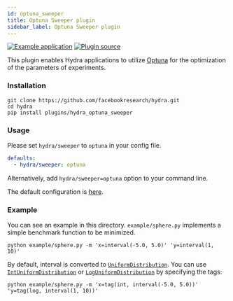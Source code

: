 ```yaml
---
id: optuna_sweeper
title: Optuna Sweeper plugin
sidebar_label: Optuna Sweeper plugin
---
```


[![Example application](https://img.shields.io/badge/-Example%20application-informational)](https://github.com/facebookresearch/hydra/tree/master/plugins/hydra_optuna_sweeper/example)
[![Plugin source](https://img.shields.io/badge/-Plugin%20source-informational)](https://github.com/facebookresearch/hydra/tree/master/plugins/hydra_optuna_sweeper)


This plugin enables Hydra applications to utilize [Optuna](https://optuna.org) for the optimization of the parameters of experiments.

### Installation

```commandline
git clone https://github.com/facebookresearch/hydra.git
cd hydra
pip install plugins/hydra_optuna_sweeper
```

### Usage

Please set `hydra/sweeper` to `optuna` in your config file.

```yaml
defaults:
  - hydra/sweeper: optuna
```

Alternatively, add `hydra/sweeper=optuna` option to your command line.

The default configuration is [here](https://github.com/facebookresearch/hydra/blob/master/plugins/hydra_optuna_sweeper/hydra_plugins/hydra_optuna_sweeper/config.py).

### Example

You can see an example in this directory. `example/sphere.py` implements a simple benchmark function to be minimized.

```console
python example/sphere.py -m 'x=interval(-5.0, 5.0)' 'y=interval(1, 10)'
```

By default, interval is converted to [`UniformDistribution`](https://optuna.readthedocs.io/en/stable/reference/generated/optuna.distributions.UniformDistribution.html). You can use [`IntUniformDistribution`](https://optuna.readthedocs.io/en/stable/reference/generated/optuna.distributions.IntUniformDistribution.html) or [`LogUniformDistribution`](https://optuna.readthedocs.io/en/stable/reference/generated/optuna.distributions.LogUniformDistribution.html) by specifying the tags:

```console
python example/sphere.py -m 'x=tag(int, interval(-5.0, 5.0))' 'y=tag(log, interval(1, 10))'
```
